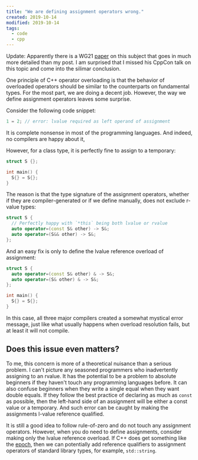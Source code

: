 ```yaml
---
title: "We are defining assignment operators wrong."
created: 2019-10-14
modified: 2019-10-14
tags:
  - code
  - cpp
---
```


Update: Apparently there is a WG21 [paper](http://www.open-std.org/jtc1/sc22/wg21/docs/papers/2019/p1906r0.pdf) on this subject that goes in much more detailed than my post. I am surprised that I missed his CppCon talk on this topic and come into the silimar conclusion.

One principle of C++ operator overloading is that the behavior of overloaded operators should be similar to the counterparts on fundamental types. For the most part, we are doing a decent job. However, the way we define assignment operators leaves some surprise.

Consider the following code snippet:

```cpp
1 = 2; // error: lvalue required as left operand of assignment
```

It is complete nonsense in most of the programming languages. And indeed, no compilers are happy about it,

However, for a class type, it is perfectly fine to assign to a temporary:

```cpp
struct S {};

int main() {
  S{} = S{};
}
```

The reason is that the type signature of the assignment operators, whether if they are compiler-generated or if we define manually, does not exclude r-value types:

```cpp
struct S {
  // Perfectly happy with `*this` being both lvalue or rvalue
  auto operator=(const S& other) -> S&;
  auto operator=(S&& other) -> S&;
};
```

And an easy fix is only to define the lvalue reference overload of assignment:

```cpp
struct S {
  auto operator=(const S& other) & -> S&;
  auto operator=(S& other) & -> S&;
};

int main() {
  S{} = S{};
}
```

In this case, all three major compilers created a somewhat mystical error message, just like what usually happens when overload resolution fails, but at least it will not compile.

## Does this issue even matters?

To me, this concern is more of a theoretical nuisance than a serious problem. I can't picture any seasoned programmers who inadvertently assigning to an rvalue. It has the potential to be a problem to absolute beginners if they haven't touch any programming languages before. It can also confuse beginners when they write a single equal when they want double equals. If they follow the best practice of declaring as much as `const` as possible, then the left-hand side of an assignment will be either a const value or a temporary. And such error can be caught by making the assignments l-value reference qualified.

It is still a good idea to follow rule-of-zero and do not touch any assignment operators. However, when you do need to define assignments, consider making only the lvalue reference overload. If C++ does get something like the [epoch](https://vittorioromeo.info/index/blog/fixing_cpp_with_epochs.html), then we can potentially add reference qualifiers to assignment operators of standard library types, for example, `std::string`.
